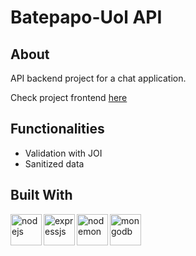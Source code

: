# Batepapo-Uol API

## About

API backend project for a chat application.

Check project frontend [here](https://github.com/williameiji/bate-papo-uol)

## Functionalities

- Validation with JOI
- Sanitized data

## Built With

<img align="left" alt="nodejs" width="50px" src="https://user-images.githubusercontent.com/86417618/176681309-68f060af-d966-44b1-9fa6-486ed2248bad.svg" />
<img align="left" alt="expressjs" width="50px" src="https://user-images.githubusercontent.com/86417618/176681476-9f13d771-9818-463b-8797-8fc66ddfe9c8.svg" />
<img align="left" alt="nodemon" width="50px" src="https://user-images.githubusercontent.com/86417618/176682681-ab9eea39-7652-451a-8808-e05715c3fdc8.svg" />
<img align="left" alt="mongodb" width="50px" src="https://user-images.githubusercontent.com/86417618/176682888-ff8a4d6a-2f3a-4f55-9e39-dcac0ed10371.svg" />
